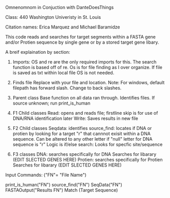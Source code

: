 Omnenomnom in Conjuction with DanteDoesThings

Class: 440 Washington Univeristy in St. Louis

Citation names: Erica Marquez and Michael Baramidze

This code reads and searches for target segments within a FASTA gene and/or Protien sequence by single gene or by a stored target gene libary. 

A breif explaination by section:

1. Imports: OS and re are the only required imports for this. 
The search function is based off of re. Os is for file finding as I over organize. 
If file is saved as txt within local file OS is not needed.

2. Finds file
Replace with your file and location.
Note: For windows, default filepath has forward slash. Change to back slashes.

3. Parent class
Base function on all data ran through.
Identifies files. 
If source unknown; run print_is_human

4. F1 Child classes
Read: opens and reads file; firstline skip is for use of DNA/RNA identification later
Write: Saves results in new file

5. F2 Child classes
Seqdata: identifies
source_find: locates if DNA or protien by looking for a target "r" that cannnot exisit within a DNA sequence.
	Can be altered to any other letter if "null" letter for DNA sequence is "r"
	Logic is if/else 
search: Looks for specfic site/sequence

6. F3 classes
DNA: searches specifically for DNA 
	Searches for libarary (EDIT SLECTED GENES HERE)
Protien: searches specifically for Protien 
	Searches for libarary (EDIT SLECTED GENES HERE)

Input Commands: ("FN"= "File Name")

print_is_human("FN")
source_find("FN")
SeqData("FN")
FASTAOutput("Results FN")
Match (Target Sequence)
